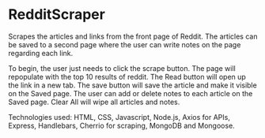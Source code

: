 # RedditScraper
Scrapes the articles and links from the front page of Reddit. The articles can be saved to a second page where the user can write notes on the page regarding each link.

To begin, the user just needs to click the scrape button. The page will repopulate with the top 10 results of reddit. The Read button will open up the link in a new tab. The save button will save the article and make it visible on the Saved page. The user can add or delete notes to each article on the Saved page. Clear All will wipe all articles and notes.

Technologies used: HTML, CSS, Javascript, Node.js, Axios for APIs, Express, Handlebars, Cherrio for scraping, MongoDB and Mongoose.
